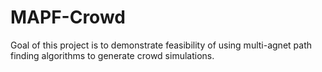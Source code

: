 # MAPF-Crowd
Goal of this project is to demonstrate feasibility of using multi-agnet path finding algorithms to generate crowd simulations.
